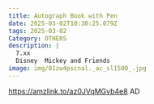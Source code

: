 ```yaml
---
title: Autograph Book with Pen
date: 2025-03-02T10:30:25.079Z
tags: 2025-03-02
Category: OTHERS
description: |
  7.xx
  Disney  Mickey and Friends 
image: img/81zw4pscnal._ac_sl1500_.jpg
---
```

https://amzlink.to/az0JVqMGvb4e8
AD